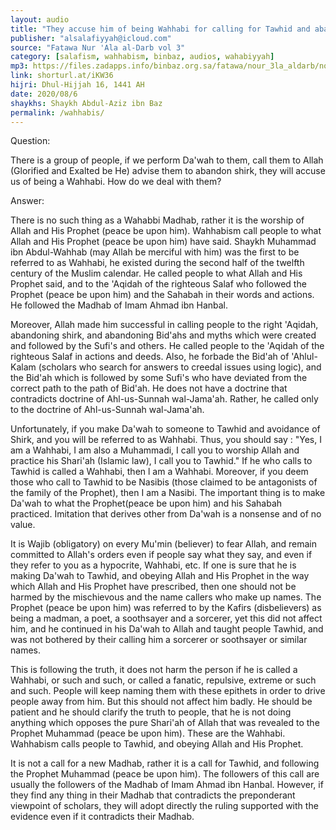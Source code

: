 ```yaml
---
layout: audio
title: "They accuse him of being Wahhabi for calling for Tawhid and abandoning Shirk"
publisher: "alsalafiyyah@icloud.com"
source: "Fatawa Nur 'Ala al-Darb vol 3"
category: [salafism, wahhabism, binbaz, audios, wahabiyyah]
mp3: https://files.zadapps.info/binbaz.org.sa/fatawa/nour_3la_aldarb/nour_887/nour_88708.mp3
link: shorturl.at/iKW36
hijri: Dhul-Hijjah 16, 1441 AH
date: 2020/08/6
shaykhs: Shaykh Abdul-Aziz ibn Baz
permalink: /wahhabis/
---
```


Question:

There is a group of people, if we perform Da'wah to them, call them to Allah (Glorified and Exalted be He) advise them to abandon shirk, they will accuse us of being a Wahhabi. How do we deal with them? 

Answer:

There is no such thing as a Wahabbi Madhab, rather it is the worship of Allah and His Prophet (peace be upon him). Wahhabism call people to what Allah and His Prophet (peace be upon him) have said. Shaykh Muhammad ibn Abdul-Wahhab (may Allah be merciful with him) was the first to be referred to as Wahhabi, he existed during the second half of the twelfth century of the Muslim calendar. He called people to what Allah and His Prophet said, and to the 'Aqidah of the righteous Salaf who followed the Prophet (peace be upon him) and the Sahabah in their words and actions. He followed the Madhab of Imam Ahmad ibn Hanbal. 

Moreover, Allah made him successful in calling people to the right 'Aqidah, abandoning shirk, and abandoning Bid'ahs and myths which were created and followed by the Sufi's and others. He called people to the 'Aqidah of the righteous Salaf in actions and deeds. Also, he forbade the Bid'ah of 'Ahlul-Kalam (scholars who search for answers to creedal issues using logic), and the Bid'ah which is followed by some Sufi's who have deviated from the correct path to the path of Bid'ah. He does not have a doctrine that contradicts doctrine of Ahl-us-Sunnah wal-Jama'ah. Rather, he called only to the doctrine of Ahl-us-Sunnah wal-Jama'ah. 

Unfortunately, if you make Da'wah to someone to Tawhid and avoidance of Shirk, and you will be referred to as Wahhabi. Thus, you should say : "Yes, I am a Wahhabi, I am also a Muhammadi, I call you to worship Allah and practice his Shari'ah (Islamic law), I call you to Tawhid." If he who calls to Tawhid is called a Wahhabi, then l am a Wahhabi. Moreover, if you deem those who call to Tawhid to be Nasibis (those claimed to be antagonists of the family of the Prophet), then I am a Nasibi. The important thing is to make Da'wah to what the Prophet(peace be upon him) and his Sahabah practiced. Imitation that derives other from Da'wah is a nonsense and of no value. 

It is Wajib (obligatory) on every Mu'min (believer) to fear Allah, and remain committed to Allah's orders even if people say what they say, and even if they refer to you as a hypocrite, Wahhabi, etc. If one is sure that he is making Da'wah to Tawhid, and obeying Allah and His Prophet in the way which Allah and His Prophet have prescribed, then one should not be harmed by the mischievous and the name callers who make up names. The Prophet (peace be upon him) was referred to by the Kafirs (disbelievers) as being a madman, a poet, a soothsayer and a sorcerer, yet this did not affect him, and he continued in his Da'wah to Allah and taught people Tawhid, and was not bothered by their calling him a sorcerer or soothsayer or similar names. 

This is following the truth, it does not harm the person if he is called a Wahhabi, or such and such, or called a fanatic, repulsive, extreme or such and such. People will keep naming them with these epithets in order to drive people away from him. But this should not affect him badly. He should be patient and he should clarify the truth to people, that he is not doing anything which opposes the pure Shari'ah of Allah that was revealed to the Prophet Muhammad (peace be upon him). These are the Wahhabi. Wahhabism calls people to Tawhid, and obeying Allah and His Prophet. 

It is not a call for a new Madhab, rather it is a call for Tawhid, and following the Prophet Muhammad (peace be upon him). The followers of this call are usually the followers of the Madhab of Imam Ahmad ibn Hanbal. However, if they find any thing in their Madhab that contradicts the preponderant viewpoint of scholars, they will adopt directly the ruling supported with the evidence even if it contradicts their Madhab. 
